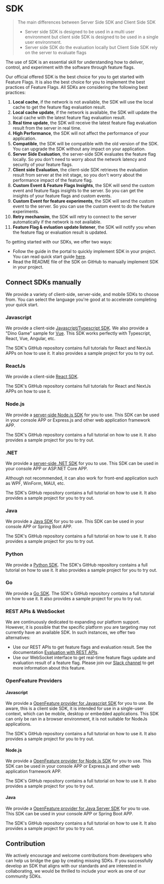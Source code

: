 # SDK

> The main differences between Server Side SDK and Client Side SDK
>
> - Server side SDK is designed to be used in a multi user environment but client side SDK is designed to be used in a single user environment.
> - Server side SDK do the evaluation locally but Client Side SDK rely on the server to evaluate flags 

The use of SDK is an essential skill for understanding how to deliver, control, and experiment with the software through feature flags.

Our official offered SDK is the best choice for you to get started with Feature Flags. It is also the best choice for you to implement the best practices of Feature Flags. All SDKs are considering the following best practices:

1. **Local cache**, if the network is not available, the SDK will use the local cache to get the feature flag evaluation result.
2. **Local cache update**, if the network is available, the SDK will update the local cache with the latest feature flag evaluation result.
3. **Real time update**, the SDK will receive the latest feature flag evaluation result from the server in real time.
4. **High Performance**, the SDK will not affect the performance of your application.
5. **Compatible**, the SDK will be compatible with the old version of the SDK. You can upgrade the SDK without any impact on your application.
6. **Server Side Evaluation**, the server-side SDK evaluates the feature flag locally. So you don't need to worry about the network latency and security of your feature flags.
7. **Client side Evaluation**, the client-side SDK retrieves the evaluation result from server at the init stage, so you don't worry about the performance impact of the feature flag.
8. **Custom Event & Feature Flags Insights**, the SDK will send the custom event and feature flags insights to the server. So you can get the insights of your feature flags and custom events.
9. **Custom Event for feature experiments**, the SDK will send the custom event to the server. So you can use the custom event to do the feature experiments.
10. **Retry mechansim**, the SDK will retry to connect to the server automatically if the network is not available.
11. **Feature Flag & evluation update listener**, the SDK will notify you when the feature flag or evaluation result is updated.

To getting started with our SDKs, we offer two ways:

- Follow the guide in the portal to quickly implement SDK in your project. You can read quick start guide [here](../getting-started/connect-an-sdk).
- Read the README file of the SDK on GitHub to manually implement SDK in your project.

## Connect SDKs manually

We provide a variety of client-side, server-side, and mobile SDKs to choose from. You can select the language you're good at to accelerate completing your quick start.

### Javascript

We provide a client-side [Javascript/Typescript SDK](https://github.com/featbit/featbit-js-client-sdk). We also provide a "Dino Game" sample for [Vue](https://github.com/featbit/featbit-samples/tree/main/samples/dino-game/interactive-demo-vue). This SDK works perfectly with Typescript, React, Vue, Angular, etc.

The SDK's GitHub repository contains full tutorials for React and NextJs APPs on how to use it. It also provides a sample project for you to try out.

### ReactJs

We provide a client-side [React SDK](https://github.com/featbit/featbit-react-client-sdk).

The SDK's GitHub repository contains full tutorials for React and NextJs APPs on how to use it.

### Node.js

We provide a [server-side Node.js SDK](https://github.com/featbit/featbit-node-server-sdk) for you to use. This SDK can be used in your console APP or Express.js and other web application framework APP.

The SDK's GitHub repository contains a full tutorial on how to use it. It also provides a sample project for you to try out.


### .NET

We provide a [server-side .NET SDK](https://github.com/featbit/featbit-dotnet-sdk) for you to use. This SDK can be used in your console APP or ASP.NET Core APP.

Although not recommended, it can also work for front-end application such as WPF, WinForm, MAUI, etc.

The SDK's GitHub repository contains a full tutorial on how to use it. It also provides a sample project for you to try out.

### Java

We provide a [Java SDK](https://github.com/featbit/featbit-java-sdk) for you to use. This SDK can be used in your console APP or Spring Boot APP. 

The SDK's GitHub repository contains a full tutorial on how to use it. It also provides a sample project for you to try out.



### Python

We provide a [Python SDK](https://github.com/featbit/featbit-python-sdk). The SDK's GitHub repository contains a full tutorial on how to use it. It also provides a sample project for you to try out.

### Go

We provide a [Go SDK](https://github.com/featbit/featbit-go-sdk). The SDK's GitHub repository contains a full tutorial on how to use it. It also provides a sample project for you to try out.

### REST APIs & WebSocket

We are continuously dedicated to expanding our platform support. However, it is possible that the specific platform you are targeting may not currently have an available SDK. In such instances, we offer two alternatives:

- Use our REST APIs to get feature flags and evaluation result. See the documentation [Evaluation with REST APIs](retrieve-feature-flags-with-api). 
- Use our WebSocket interface to get real-time feature flags update and evaluation result of a feature flag. Please join our [Slack channel](https://join.slack.com/t/featbit/shared_invite/zt-1ew5e2vbb-x6Apan1xZOaYMnFzqZkGNQ) to get more information about this feature.



### OpenFeature Providers

#### Javascript

We provide a [OpenFeature provider for Javascript SDK](https://github.com/featbit/featbit-js-client-openfeature-provider) for you to use. Be aware, this is a client side SDK, it is intended for use in a single-user context, which can be mobile, desktop or embedded applications. This SDK can only be ran in a browser environment, it is not suitable for NodeJs applications.

The SDK's GitHub repository contains a full tutorial on how to use it. It also provides a sample project for you to try out.

#### Node.js

We provide a [OpenFeature provider for Node.js SDK](https://github.com/featbit/openfeature-provider-node-server) for you to use. This SDK can be used in your console APP or Express.js and other web application framework APP.

The SDK's GitHub repository contains a full tutorial on how to use it. It also provides a sample project for you to try out.

#### Java

We provide a [OpenFeature provider for Java Server SDK](https://github.com/featbit/featbit-openfeature-provider-java-server) for you to use. This SDK can be used in your console APP or Spring Boot APP. 

The SDK's GitHub repository contains a full tutorial on how to use it. It also provides a sample project for you to try out.


## Contribution

We actively encourage and welcome contributions from developers who can help us bridge the gap by creating missing SDKs. If you successfully develop an SDK that aligns with our standards and are interested in collaborating, we would be thrilled to include your work as one of our community SDKs.
